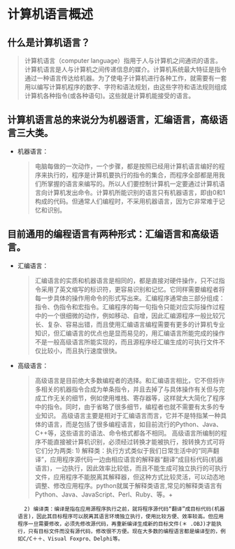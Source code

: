 # 计算机语言概述
## 什么是计算机语言？
> 计算机语言（computer language）指用于人与计算机之间通讯的语言。计算机语言是人与计算机之间传递信息的媒介。计算机系统最大特征是指令通过一种语言传达给机器。为了使电子计算机进行各种工作，就需要有一套用以编写计算机程序的数字、字符和语法规划，由这些字符和语法规则组成计算机各种指令(或各种语句)。这些就是计算机能接受的语言。

## 计算机语言总的来说分为机器语言，汇编语言，高级语言三大类。
* 机器语言：
    > 电脑每做的一次动作，一个步骤，都是按照已经用计算机语言编好的程序来执行的，程序是计算机要执行的指令的集合，而程序全部都是用我们所掌握的语言来编写的。所以人们要控制计算机一定要通过计算机语言向计算机发出命令。计算机所能识别的语言只有机器语言，即由0和1构成的代码。但通常人们编程时，不采用机器语言，因为它非常难于记忆和识别。

## 目前通用的编程语言有两种形式：汇编语言和高级语言。
* 汇编语言：
    > 汇编语言的实质和机器语言是相同的，都是直接对硬件操作，只不过指令采用了英文缩写的标识符，更容易识别和记忆。它同样需要编程者将每一步具体的操作用命令的形式写出来。汇编程序通常由三部分组成：指令、伪指令和宏指令。汇编程序的每一句指令只能对应实际操作过程中的一个很细微的动作，例如移动、自增，因此汇编源程序一般比较冗长、复杂、容易出错，而且使用汇编语言编程需要有更多的计算机专业知识，但汇编语言的优点也是显而易见的，用汇编语言所能完成的操作不是一般高级语言所能实现的，而且源程序经汇编生成的可执行文件不仅比较小，而且执行速度很快。
* 高级语言：
    > 高级语言是目前绝大多数编程者的选择。和汇编语言相比，它不但将许多相关的机器指令合成为单条指令，并且去掉了与具体操作有关但与完成工作无关的细节，例如使用堆栈、寄存器等，这样就大大简化了程序中的指令。同时，由于省略了很多细节，编程者也就不需要有太多的专业知识。
    > 高级语言主要是相对于汇编语言而言，它并不是特指某一种具体的语言，而是包括了很多编程语言，如目前流行的Python、Java、C++等，这些语言的语法、命令格式都各不相同。
    > 高级语言所编制的程序不能直接被计算机识别，必须经过转换才能被执行，按转换方式可将它们分为两类:
        1) 解释类：执行方式类似于我们日常生活中的“同声翻译”，应用程序源代码一边由相应语言的解释器“翻译”成目标代码(机器语言)，一边执行，因此效率比较低，而且不能生成可独立执行的可执行文件，应用程序不能脱离其解释器，但这种方式比较灵活，可以动态地调整、修改应用程序。python就属于解释类语言,常见的解释类语言有Python、Java、JavaScript、Perl、Ruby、等。+

        2) 编译类：编译是指在应用源程序执行之前，就将程序源代码“翻译”成目标代码(机器语言)，因此其目标程序可以脱离其语言环境独立执行，使用比较方便、效率较高。但应用程序一旦需要修改，必须先修改源代码，再重新编译生成新的目标文件(＊ .OBJ)才能执行，只有目标文件而没有源代码，修改很不方便。现在大多数的编程语言都是编译型的，例如C/C＋＋、Visual Foxpro、Delphi等。
